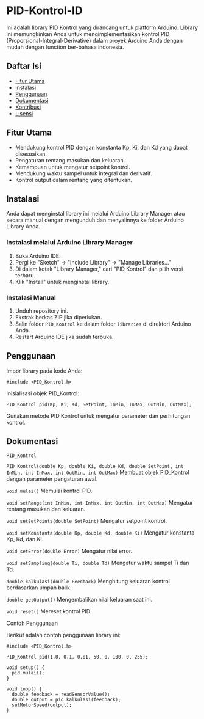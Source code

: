 # PID-Kontrol-ID
Ini adalah library PID Kontrol yang dirancang untuk platform Arduino. Library ini memungkinkan Anda untuk mengimplementasikan kontrol PID (Proporsional-Integral-Derivative) dalam proyek Arduino Anda dengan mudah dengan function ber-bahasa indonesia.

## Daftar Isi

- [Fitur Utama](#fitur-utama)
- [Instalasi](#instalasi)
- [Penggunaan](#penggunaan)
- [Dokumentasi](#dokumentasi)
- [Kontribusi](#kontribusi)
- [Lisensi](#lisensi)

## Fitur Utama

- Mendukung kontrol PID dengan konstanta Kp, Ki, dan Kd yang dapat disesuaikan.
- Pengaturan rentang masukan dan keluaran.
- Kemampuan untuk mengatur setpoint kontrol.
- Mendukung waktu sampel untuk integral dan derivatif.
- Kontrol output dalam rentang yang ditentukan.

## Instalasi

Anda dapat menginstal library ini melalui Arduino Library Manager atau secara manual dengan mengunduh dan menyalinnya ke folder Arduino Library Anda.

### Instalasi melalui Arduino Library Manager

1. Buka Arduino IDE.
2. Pergi ke "Sketch" -> "Include Library" -> "Manage Libraries..."
3. Di dalam kotak "Library Manager," cari "PID Kontrol" dan pilih versi terbaru.
4. Klik "Install" untuk menginstal library.

### Instalasi Manual

1. Unduh repository ini.
2. Ekstrak berkas ZIP jika diperlukan.
3. Salin folder `PID_Kontrol` ke dalam folder `libraries` di direktori Arduino Anda.
4. Restart Arduino IDE jika sudah terbuka.

## Penggunaan

Impor library pada kode Anda:

`#include <PID_Kontrol.h>`

Inisialisasi objek PID_Kontrol:

`PID_Kontrol pid(Kp, Ki, Kd, SetPoint, InMin, InMax, OutMin, OutMax);`

Gunakan metode PID Kontrol untuk mengatur parameter dan perhitungan kontrol.

## Dokumentasi

`PID_Kontrol`

`PID_Kontrol(double Kp, double Ki, double Kd, double SetPoint, int InMin, int InMax, int OutMin, int OutMax)`
Membuat objek PID_Kontrol dengan parameter pengaturan awal.

`void mulai()`
Memulai kontrol PID.

`void setRange(int InMin, int InMax, int OutMin, int OutMax)`
Mengatur rentang masukan dan keluaran.

`void setSetPoints(double SetPoint)`
Mengatur setpoint kontrol.

`void setKonstanta(double Kp, double Kd, double Ki)`
Mengatur konstanta Kp, Kd, dan Ki.

`void setError(double Error)`
Mengatur nilai error.

`void setSampling(double Ti, double Td)`
Mengatur waktu sampel Ti dan Td.

`double kalkulasi(double Feedback)`
Menghitung keluaran kontrol berdasarkan umpan balik.

`double getOutput()`
Mengembalikan nilai keluaran saat ini.

`void reset()`
Mereset kontrol PID.

Contoh Penggunaan

Berikut adalah contoh penggunaan library ini:

```
#include <PID_Kontrol.h>

PID_Kontrol pid(1.0, 0.1, 0.01, 50, 0, 100, 0, 255);

void setup() {
  pid.mulai();
}

void loop() {
  double feedback = readSensorValue();
  double output = pid.kalkulasi(feedback);
  setMotorSpeed(output);
}

```
